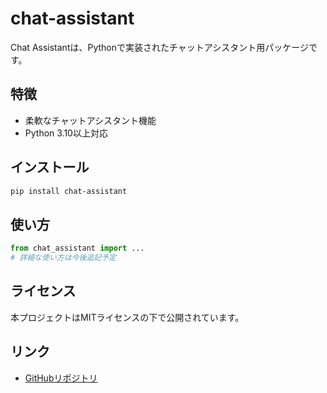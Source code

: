 # chat-assistant

Chat Assistantは、Pythonで実装されたチャットアシスタント用パッケージです。

## 特徴

- 柔軟なチャットアシスタント機能
- Python 3.10以上対応

## インストール

```bash
pip install chat-assistant
```

## 使い方

```python
from chat_assistant import ...
# 詳細な使い方は今後追記予定
```

## ライセンス

本プロジェクトはMITライセンスの下で公開されています。

## リンク

- [GitHubリポジトリ](https://github.com/sugarkwork/chat_assistant)